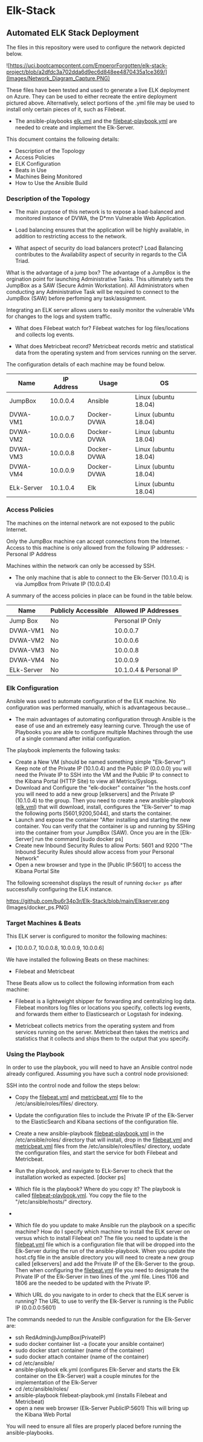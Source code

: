 # Elk-Stack
## Automated ELK Stack Deployment

The files in this repository were used to configure the network depicted below.

![https://uci.bootcampcontent.com/EmperorForgotten/elk-stack-project/blob/a2dfdc3a702dda6d9ec6d848ee4870435a1ce369/](Images/Network_Diagram_Capture.PNG)

These files have been tested and used to generate a live ELK deployment on Azure. They can be used to either recreate the entire deployment pictured above. Alternatively, select portions of the .yml file may be used to install only certain pieces of it, such as Filebeat.

  - The ansible-playbooks [elk.yml](https://github.com/bu6r34p3r/Elk-Stack/blob/main/_13-Elk-Stack-Project_Activities_Stu_Day_1_Resources_install-elk.yml) and the [filebeat-playbook.yml](https://richmond.bootcampcontent.com/Richmond-Boot-Camp/ur-rich-cyber-pt-10-2020-u-c/blob/master/%2013-Elk-Stack-Project/Activities/Stu_Day_2/Resources/filebeat-playbook.yml) are needed to create and implement the Elk-Server.

This document contains the following details:
- Description of the Topology
- Access Policies
- ELK Configuration
- Beats in Use
- Machines Being Monitored
- How to Use the Ansible Build


### Description of the Topology

- The main purpose of this network is to expose a load-balanced and monitored instance of DVWA, the D*mn Vulnerable Web Application.

- Load balancing ensures that the application will be highly available, in addition to restricting access to the network.

- What aspect of security do load balancers protect?
Load Balancing contributes to the Availability aspect of security in regards to the CIA Triad. 

What is the advantage of a jump box?
The advantage of a JumpBox is the orgination point for launching Administrative Tasks. This ultimately sets the JumpBox as a SAW (Secure Admin Workstation). All Administrators when conducting any Administrative Task will be required to connect to the JumpBox (SAW) before perfoming any task/assignment.

Integrating an ELK server allows users to easily monitor the vulnerable VMs for changes to the logs and system traffic.

- What does Filebeat watch for?
Filebeat watches for log files/locations and collects log events.

- What does Metricbeat record?
Metricbeat records metric and statistical data from the operating system and from services running on the server.

The configuration details of each machine may be found below.

| Name       | IP Address | Usage        | OS                    |
|---         |---         |---           |---                    |
| JumpBox    | 10.0.0.4   | Ansible      | Linux (ubuntu 18.04)  |
| DVWA-VM1   | 10.0.0.7   | Docker-DVWA  | Linux (ubuntu 18.04)  |
| DVWA-VM2   | 10.0.0.6   | Docker-DVWA  | Linux (ubuntu 18.04)  |
| DVWA-VM3   | 10.0.0.8   | Docker-DVWA  | Linux (ubuntu 18.04)  |
| DVWA-VM4   | 10.0.0.9   | Docker-DVWA  | Linux (ubuntu 18.04)  |
| ELk-Server | 10.1.0.4   | Elk          | Linux (ubuntu 18.04)  |



### Access Policies

The machines on the internal network are not exposed to the public Internet. 

Only the JumpBox machine can accept connections from the Internet. Access to this machine is only allowed from the following IP addresses:
-Personal IP Address

Machines within the network can only be accessed by SSH.
- The only machine that is able to connect to the Elk-Server (10.1.0.4) is via JumpBox from Private IP (10.0.0.4)

A summary of the access policies in place can be found in the table below.

| Name       | Publicly Accessible | Allowed IP Addresses   |
|----------  |---------------------|----------------------  |
| Jump Box   | No                  | Personal IP Only       |
| DVWA-VM1   | No                  | 10.0.0.7               |
| DVWA-VM2   | No                  | 10.0.0.6               |
| DVWA-VM3   | No                  | 10.0.0.8               |
| DVWA-VM4   | No                  | 10.0.0.9               |
| ELk-Server | No                  | 10.1.0.4 & Personal IP |

### Elk Configuration

Ansible was used to automate configuration of the ELK machine. No configuration was performed manually, which is advantageous because...
- The main advantages of automating configuration through Ansible is the ease of use and an extremely easy learning curve. Through the use of Playbooks you are able to configure multiple Machines through the use of a single command after initial configuration.

The playbook implements the following tasks:
- Create a New VM (should be named something simple "Elk-Server") Keep note of the Private IP (10.1.0.4) and the Public IP (0.0.0.0) you will need the Private IP to SSH into the VM and the Public IP to connect to the Kibana Portal (HTTP Site) to view all Metrics/Syslogs.
- Download and Configure the "elk-docker" container "In the hosts.conf you will need to add a new group [elkservers] and the Private IP (10.1.0.4) to the group. Then you need to create a new ansible-playbook ([elk.yml](https://github.com/bu6r34p3r/Elk-Stack/blob/main/_13-Elk-Stack-Project_Activities_Stu_Day_1_Resources_install-elk.yml)) that will download, install, configures the "Elk-Server" to map the following ports [5601,9200,5044], and starts the container.
- Launch and expose the container "After installing and starting the new container. You can verify that the container is up and running by SSHing into the container from your JumpBox (SAW). Once you are in the [Elk-Server] run the command [sudo docker ps]
- Create new Inbound Security Rules to allow Ports: 5601 and 9200 "The Inbound Security Rules should allow access from your Personal Network"
- Open a new browser and type in the [Public IP:5601] to access the Kibana Portal Site

The following screenshot displays the result of running `docker ps` after successfully configuring the ELK instance.

https://github.com/bu6r34p3r/Elk-Stack/blob/main/Elkserver.png (Images/docker_ps.PNG)

### Target Machines & Beats
This ELK server is configured to monitor the following machines:
- [10.0.0.7, 10.0.0.8, 10.0.0.9, 10.0.0.6]

We have installed the following Beats on these machines:
- Filebeat and Metricbeat

These Beats allow us to collect the following information from each machine:
- Filebeat is a lightweight shipper for forwarding and centralizing log data. Filebeat monitors log files or locations you specify, collects log events, and forwards them either to Elasticsearch or Logstash for indexing.

- Metricbeat collects metrics from the operating system and from services running on the server. Metricbeat then takes the metrics and statistics that it collects and ships them to the output that you specify.

### Using the Playbook
In order to use the playbook, you will need to have an Ansible control node already configured. Assuming you have such a control node provisioned: 

SSH into the control node and follow the steps below:
- Copy the [filebeat.yml](https://richmond.bootcampcontent.com/Richmond-Boot-Camp/ur-rich-cyber-pt-10-2020-u-c/blob/master/%2013-Elk-Stack-Project/Activities/Stu_Day_2/Resources/filebeat-config.yml) and [metricbeat.yml](https://richmond.bootcampcontent.com/Richmond-Boot-Camp/ur-rich-cyber-pt-10-2020-u-c/blob/master/%2013-Elk-Stack-Project/Activities/Stu_Day_2/Resources/metricbeat-config.yml) file to the /etc/ansible/roles/files/ directory.
- Update the configuration files to include the Private IP of the Elk-Server to the ElasticSearch and Kibana sections of the configuration file.
- Create a new ansible-playbook [filebeat-playbook.yml](https://richmond.bootcampcontent.com/Richmond-Boot-Camp/ur-rich-cyber-pt-10-2020-u-c/blob/master/%2013-Elk-Stack-Project/Activities/Stu_Day_2/Resources/filebeat-playbook.yml) in the /etc/ansible/roles/ directory that will install, drop in the [filebeat.yml](https://richmond.bootcampcontent.com/Richmond-Boot-Camp/ur-rich-cyber-pt-10-2020-u-c/blob/master/%2013-Elk-Stack-Project/Activities/Stu_Day_2/Resources/filebeat-config.yml) and [metricbeat.yml](https://richmond.bootcampcontent.com/Richmond-Boot-Camp/ur-rich-cyber-pt-10-2020-u-c/blob/master/%2013-Elk-Stack-Project/Activities/Stu_Day_2/Resources/metricbeat-config.yml) files from the /etc/ansible/roles/files/ directory, uodate the configuration files, and start the service for both Filebeat and Metricbeat.
- Run the playbook, and navigate to ELk-Server to check that the installation worked as expected. [docker ps]

- Which file is the playbook? Where do you copy it? The playbook is called [filebeat-playbook.yml](https://richmond.bootcampcontent.com/Richmond-Boot-Camp/ur-rich-cyber-pt-10-2020-u-c/blob/master/%2013-Elk-Stack-Project/Activities/Stu_Day_2/Resources/filebeat-playbook.yml). You copy the file to the "/etc/ansible/hosts/" directory.
- 
- Which file do you update to make Ansible run the playbook on a specific machine? How do I specify which machine to install the ELK server on versus which to install Filebeat on? The file you need to update is the [filebeat.yml](https://richmond.bootcampcontent.com/Richmond-Boot-Camp/ur-rich-cyber-pt-10-2020-u-c/blob/master/%2013-Elk-Stack-Project/Activities/Stu_Day_2/Resources/filebeat-config.yml) file which is a configuration file that will be dropped into the Elk-Server during the run of the ansible-playbook. When you update the host.cfg file in the ansible directory you will need to create a new group called [elkservers] and add the Private IP of the Elk-Server to the group. Then when configuring the [filebeat.yml](https://richmond.bootcampcontent.com/Richmond-Boot-Camp/ur-rich-cyber-pt-10-2020-u-c/blob/master/%2013-Elk-Stack-Project/Activities/Stu_Day_2/Resources/filebeat-config.yml) file you need to designate the Private IP of the Elk-Server in two lines of the .yml file. Lines 1106 and 1806 are the needed to be updated with the Private IP.

- Which URL do you navigate to in order to check that the ELK server is running? The URL to use to verify the Elk-Server is running is the Public IP (0.0.0.0:5601)

The commands needed to run the Ansible configuration for the Elk-Server are:
- ssh RedAdmin@JumpBox(PrivateIP)
- sudo docker container list -a (locate your ansible container)
- sudo docker start container (name of the container)
- sudo docker attach container (name of the container)
- cd /etc/ansible/
- ansible-playbook elk.yml (configures Elk-Server and starts the Elk container on the Elk-Server) wait a couple minutes for the implementation of the Elk-Server
- cd /etc/ansible/roles/
- ansible-playbook filebeat-playbook.yml (installs Filebeat and Metricbeat)
- open a new web browser (Elk-Server PublicIP:5601) This will bring up the Kibana Web Portal

You will need to ensure all files are properly placed before running the ansible-playbooks.
